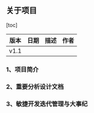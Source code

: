 ## 关于项目
[toc]

| 版本	 | 日期 | 描述 | 作者 |
| :------------: | :-------------: | :------------: | :-------------: |
| v1.1 |  |  |  |


### 1、项目简介


### 2、重要分析设计文档


### 3、敏捷开发迭代管理与大事纪


